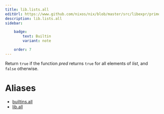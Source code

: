 ```yaml
---
title: lib.lists.all
editUrl: https://www.github.com/nixos/nix/blob/master/src/libexpr/primops.cc
description: lib.lists.all
sidebar:

    badge:
        text: Builtin
        variant: note

    order: 7
---
```


Return `true` if the function *pred* returns `true` for all elements
of *list*, and `false` otherwise.


# Aliases

- [builtins.all](/reference/builtinsall)
- [lib.all](/reference/liball)


